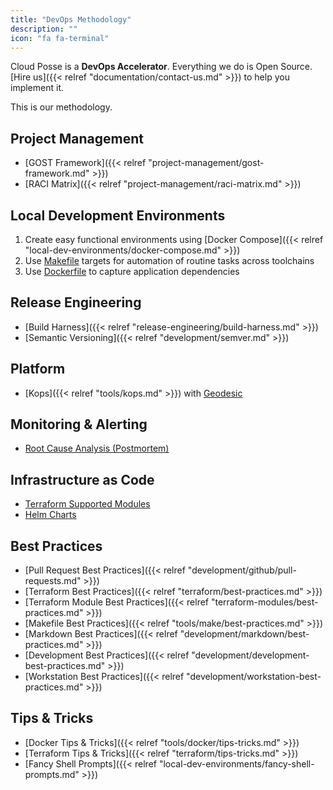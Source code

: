 ```yaml
---
title: "DevOps Methodology"
description: ""
icon: "fa fa-terminal"
---
```

Cloud Posse is a **DevOps Accelerator**. Everything we do is Open Source. [Hire us]({{< relref "documentation/contact-us.md" >}}) to help you implement it.

This is our methodology.

## Project Management
* [GOST Framework]({{< relref "project-management/gost-framework.md" >}})
* [RACI Matrix]({{< relref "project-management/raci-matrix.md" >}})

## Local Development Environments
1. Create easy functional environments using [Docker Compose]({{< relref "local-dev-environments/docker-compose.md" >}})
2. Use [Makefile](/tools/make) targets for automation of routine tasks across toolchains
3. Use [Dockerfile](/local-dev-environments/dockerfile) to capture application dependencies

## Release Engineering
* [Build Harness]({{< relref "release-engineering/build-harness.md" >}})
* [Semantic Versioning]({{< relref "development/semver.md" >}})

## Platform
* [Kops]({{< relref "tools/kops.md" >}}) with [Geodesic](/geodesic)

## Monitoring & Alerting
* [Root Cause Analysis (Postmortem)](/devops-methodology/root-cause-analysis-postmortem)

## Infrastructure as Code
* [Terraform Supported Modules](/terraform-modules)
* [Helm Charts](/helm-charts)

## Best Practices
* [Pull Request Best Practices]({{< relref "development/github/pull-requests.md" >}})
* [Terraform Best Practices]({{< relref "terraform/best-practices.md" >}})
* [Terraform Module Best Practices]({{< relref "terraform-modules/best-practices.md" >}})
* [Makefile Best Practices]({{< relref "tools/make/best-practices.md" >}})
* [Markdown Best Practices]({{< relref "development/markdown/best-practices.md" >}})
* [Development Best Practices]({{< relref "development/development-best-practices.md" >}})
* [Workstation Best Practices]({{< relref "development/workstation-best-practices.md" >}})

## Tips & Tricks
* [Docker Tips & Tricks]({{< relref "tools/docker/tips-tricks.md" >}})
* [Terraform Tips & Tricks]({{< relref "terraform/tips-tricks.md" >}})
* [Fancy Shell Prompts]({{< relref "local-dev-environments/fancy-shell-prompts.md" >}})
